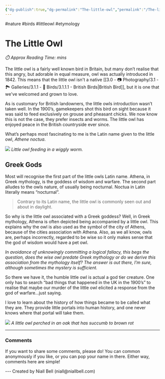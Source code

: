 ```yaml
---
{"dg-publish":true,"dg-permalink":"The-little-owl","permalink":"/The-little-owl/","title":"Etymology: The Little Owl","tags":["Nature","Birds"],"noteIcon":null,"created":"2024-04-10T00:48:08.000+01:00","updated":"2024-05-12T21:57:01.644+01:00"}
---
```


#nature #birds #littleowl #etymology 
# The Little Owl
<p id="reading-time" style="font-style: italic;">⏱️ Approx Reading Time:  <span id="inserted-text"></span> mins</p>

The little owl is a fairly well known bird in Britain, but many don’t realise that this angry, but adorable in equal measure, owl was actually introduced in 1842. This means that the little owl isn't a native [[3.0 - 📷 Photography/3.1 - 🏞️ Galleries/3.1.1 - 🦅 Birds/3.1.1.1 - British Birds\|British Bird]], but it is one that we've welcomed and grown to love.

As is customary for British landowners, the little owls introduction wasn’t taken well. In the 1900’s,  gamekeepers shot this bird on sight because it was said to feed exclusively on grouse and pheasant chicks. We now know this is not the case, they prefer insects and worms. The little owl has enjoyed peace in the British countryside ever since.

What’s perhaps most fascinating to me is the Latin name given to the little owl, *Athene noctua*. 

![](https://i.imgur.com/GXrCiko.jpeg)
*Little owl feeding in a wiggly worm.*
## Greek Gods

Most will recognise the first part of the little owls Latin name. Athena, in Greek mythology, is the goddess of wisdom and warfare. The second part alludes to the owls nature, of usually being nocturnal. Noctua in Latin literally means “nocturnal”.

> Contrary to its Latin name, the little owl is commonly seen out and about in daylight. 

So why is the little owl associated with a Greek goddess? Well, in Greek mythology, Athena is often depicted being accompanied by a little owl. This explains why the owl is also used as the symbol of the city of Athens, because of the cities association with Athena. Also, as we all know, owls are, perhaps incorrectly, regarded to be wise so it only makes sense that the god of wisdom would have a pet owl.

*In avoidance of unknowingly committing a logical fallacy, this begs the question, does the wise owl predate Greek mythology or do we derive this association from the mythology itself? The answer is out there, I’m sure, although sometimes the mystery is sufficient.* 

So there we have it, the humble little owl is actual a god tier creature. One only has to search “bad things that happened in the UK in the 1900’s” to realise that maybe our murder of the little owl elicited a response from the god of warfare…just saying.

I love to learn about the history of how things became to be called what they are. They provide little portals into human history, and one never knows where that portal will take them.

![](https://i.imgur.com/ZfR4CBC.jpeg)
*A little owl perched in an oak that has succumb to brown rot*

---
### Comments

If you want to share some comments, please do! You can common anonymously if you like, or you can pop your name in there. Either way, comments here are simple!


<div id="waline"></div>
<script type="module">
	import { init } from 'https://unpkg.com/@waline/client@v3/dist/waline.js';
	init({
	  el: '#waline',
	  serverURL: 'https://niallscavecomments.vercel.app/',
	  lang: 'en',
	});
</script>
---
Created by Niall Bell (niall@niallbell.com)